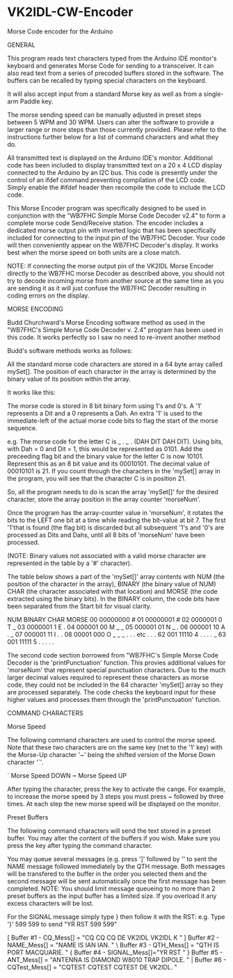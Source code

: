 # VK2IDL-CW-Encoder
Morse Code encoder for the Arduino

GENERAL

This program reads text characters typed from the Arduino IDE monitor's keyboard and 
generates Morse Code for sending to a transceiver. It can also read text from a 
series of precoded buffers stored in the software. The buffers can be recalled by typing
special characters on the keyboard. 

It will also accept input from a standard Morse key as well as from a single-arm Paddle key.

The morse sending speed can be manually adjusted in preset steps between 5 WPM and 30 WPM. 
Users can alter the software to provide a larger range or more steps than those currently 
provided. Please refer to the instructions further below for a list of command characters 
and what they do.

All transmitted text is displayed on the Arduino IDE's monitor. Additional code has been 
included to display transmitted text on a 20 x 4 LCD display connected to the Arduino by 
an I2C bus. This code is presently under the control of an ifdef command preventing
compilation of the LCD code. Simply enable the #ifdef header then recompile the code 
to include the LCD code.

This Morse Encoder program was specifically designed to be used in conjunction with the 
"WB7FHC Simple Morse Code Decoder v2.4" to form a complete morse code Send/Receive station. 
The encoder includes a dedicated morse output pin with inverted logic that has been 
specifically included for connecting to the input pin of the WB7FHC Decoder. Your code 
will then conveniently appear on the WB7FHC Decoder's display. It works best when the morse
speed on both units are a close match.

NOTE: If connecting the morse output pin of the VK2IDL Morse Encoder directly to the 
WB7FHC morse Decoder as described above, you should not try to decode incoming morse 
from another source at the same time as you are sending it as it will just confuse the 
WB7FHC Decoder resulting in coding errors on the display.

MORSE ENCODING

Budd Churchward's Morse Encoding software method as used in the "WB7FHC's Simple Morse 
Code Decoder v. 2.4" program has been used in this code. It works perfectly so I saw
no need to re-invent another method

Budd's software methods works as follows:

All the standard morse code characters are stored in a 64 byte array called mySet[]. 
The position of each character in the array is determined by the binary value of its 
position within the array. 

It works like this:

The morse code is stored in 8 bit binary form using 1's and 0's. A '1' represents 
a Dit and a 0 represents a Dah. An extra '1' is used to the immediate-left of the 
actual morse code bits to flag the start of the morse sequence.

e.g. The morse code for the letter C is _ . _ . (DAH DIT DAH DIT). Using bits, with
Dah = 0 and Dit = 1, this would be represented as 0101. Add the preceeding flag bit 
and the binary value for the letter C is now 10101. Represent this as an 8 bit value 
and its 00010101. The decimal value of 00010101 is 21. If you count through the 
characters in the 'mySet[] array in the program, you will see that the character C 
is in position 21.
   
So, all the program needs to do is scan the array 'mySet[]' for the desired character, 
store the array position in the array counter 'morseNum'.
   
Once the program has the array-counter value in 'morseNum', it rotates the bits to the 
LEFT one bit at a time while reading the bit-value at bit 7. The first '1'that is found 
(the flag bit) is discarded but all subsequent '1's and '0's are processed 
as Dits and Dahs, until all 8 bits of 'morseNum' have been processed.

(NOTE: Binary values not associated with a valid morse character are represented
in the table by a '#' character). 
  
The table below shows a part of the 'mySet[]' array contents with 
NUM (the position of the character in the array), 
BINARY (the binary value of NUM)  
CHAR (the character associated with that location) and
MORSE (the code extracted using the binary bits). In the BINARY column, the code bits 
have been separated from the Start bit for visual clarity.
   
NUM    BINARY   CHAR  MORSE
 00   00000000    # 
 01   00000001    #
 02   0000001 0   T     _
 03   0000001 1   E     .
 04   000001 00   M     _ _
 05   000001 01   N     _ .
 06   000001 10   A     . _
 07   000001 11   I     . .
 08   00001 000   O     _ _ _
	. . . etc . . .
 62   001 11110   4     . . . . _
 63   001 11111   5     . . . . .
 
The second code section borrowed from "WB7FHC's Simple Morse Code Decoder is the 
'printPunctuation' function. This provies additional values for 'morseNum' that 
represent special punctuation characters. Due to the much larger decimal values 
required to represent these characters as morse code, they could not be included
in the 64 character 'mySet[] array so they are processed separately. The code
checks the keyboard input for these higher values and processes them through
the 'printPunctuation' function.

COMMAND CHARACTERS

Morse Speed

The following command characters are used to control the morse speed. Note that these 
two characters are on the same key (net to the '1' key) with the Morse-Up character 
'~' being the shifted version of the Morse Down character '`'.

`  Morse Speed DOWN
~  Morse Speed UP

After typing the character, press the <ENTER> key to activate the cange. For example, 
to increase the morse speed by 3 steps you must press ~ followed by <ENTER> three 
times. At each step the new morse speed will be displayed on the monitor.

Preset Buffers

The following command characters will send the text stored in a preset buffer. You may 
alter the content of the buffers if you wish. Make sure you press the <ENTER> key after 
typing the command character. 

You may queue several messages (e.g. press ']' <ENTER> followed by '\' <ENTER> to sent 
the NAME message followed immediately by the QTH message. Both messages will be 
transfered to the buffer in the order you selected them and the second message 
will be sent automatically once the first message has been completed.
NOTE: You should limit message queueing to no more than 2 preset buffers as the input 
buffer has a limited size. If you overload it any excess characters will be lost.

For the SIGNAL message simply type } <ENTER> then follow it with the RST:
e.g.  Type '}' <ENTER> 599 599 <ENTER> to send "YR RST 599 599"

[  Buffer #1 - CQ_Mess[] = "CQ CQ CQ DE VK2IDL VK2IDL K "
]  Buffer #2 - NAME_Mess[] = "NAME IS IAN IAN. "
\  Buffer #3 - QTH_Mess[] = "QTH IS PORT MACQUARIE. "
{  Buffer #4 - SIGNAL_Mess[]="YR RST "
}  Buffer #5 - ANT_Mess[] = "ANTENNA IS DIAMOND W8010 TRAP DIPOLE. "
|  Buffer #6 - CQTest_Mess[] = "CQTEST CQTEST CQTEST DE VK2IDL. "
